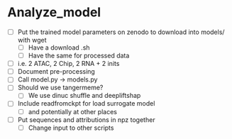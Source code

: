 # Analyze_model

- [ ] Put the trained model parameters on zenodo to download into models/ with wget
	- [ ] Have a download .sh
	- [ ] Have the same for processed data
- [ ] i.e. 2 ATAC, 2 Chip, 2 RNA + 2 inits
- [ ] Document pre-processing
- [ ] Call model.py -> models.py
- [ ] Should we use tangermeme? 	
	- [ ] We use dinuc shuffle and deepliftshap
- [ ] Include readfromckpt for load surrogate model
	- [ ] and potentially at other places
- [ ] Put sequences and attributions in npz together
	- [ ] Change input to other scripts 